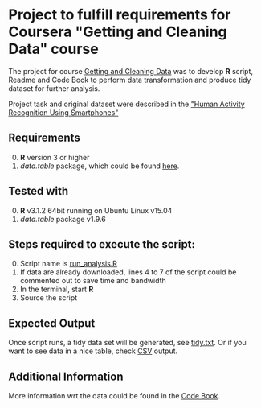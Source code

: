# Project to fulfill requirements for Coursera "Getting and Cleaning Data" course

The project for course [Getting and Cleaning Data](https://www.coursera.org/course/getdata) was to develop **R** script, Readme and Code Book to
perform data transformation and produce tidy dataset for further analysis.

Project task and original dataset were described in the ["Human Activity Recognition Using Smartphones"](http://archive.ics.uci.edu/ml/datasets/Human+Activity+Recognition+Using+Smartphones)

## Requirements

0. **R** version 3 or higher
1. *data.table* package, which could be found [here](https://github.com/Rdatatable/data.table/).

## Tested with

0. **R** v3.1.2 64bit running on Ubuntu Linux v15.04
1. *data.table* package v1.9.6

## Steps required to execute the script:

0. Script name is [run_analysis.R](run_analysis.R)
1. If data are already downloaded, lines 4 to 7 of the script could be commented out to save time and bandwidth
2. In the terminal, start **R**
3. Source the script

## Expected Output

Once script runs, a tidy data set will be generated, see [tidy.txt](tidy.txt).
Or if you want to see data in a nice table, check [CSV](tidy.csv) output.

## Additional Information

More information wrt the data could be found in the [Code Book](CodeBook.md).

